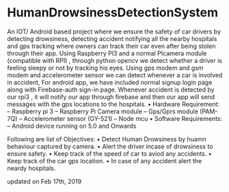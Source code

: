 # HumanDrowsinessDetectionSystem
An IOT/ Android based project where we ensure the safety of car drivers
by detecting drowsiness, detecting accident notifying all the nearby hospitals and
gps tracking where owners can track their car even after being stolen through
their app. Using Raspberry PI3 and a normal PIcamera module (compatible with
RPI) , through python opencv we detect whether a driver is feeling sleepy or
not by tracking his eyes. Using gps modem and gsm modem and accelerometer
sensor we can detect whenever a car is involved in accident, For android app, we
have included normal signup login page along with Firebase-auth sign-in page.
Whenever accident is detected by our rpi3 , it will notify our app through firebase
and then our app will send messages with the gps locations to the hospitals. 
• Hardware Requirement:
– Raspberry pi 3
– Raspberry Pi Camera module
– Gps/Gprs module (PAM-7Q)
– Accelerometer sensor (GY-521)
– Node mcu
• Software Requirements:
– Android device running on 5.0 and Onwards

Following are list of Objectives:
• Detect Human Drowsiness by huamn behaviour captured by camera.
• Alert the driver incase of drowsiness to ensure safety.
• Keep track of the speed of car to aviod any accidents.
• Keep track of the car gps location.
• In case of any accident alert the neardy hospitals.


updated on Feb 17th, 2019 
